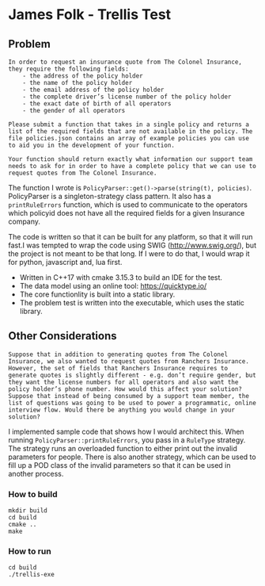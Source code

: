 # James Folk - Trellis Test 

## Problem

```
In order to request an insurance quote from The Colonel Insurance, they require the following fields:
    - the address of the policy holder
    - the name of the policy holder
    - the email address of the policy holder
    - the complete driver’s license number of the policy holder
    - the exact date of birth of all operators
    - the gender of all operators

Please submit a function that takes in a single policy and returns a list of the required fields that are not available in the policy. The file policies.json contains an array of example policies you can use to aid you in the development of your function.

Your function should return exactly what information our support team needs to ask for in order to have a complete policy that we can use to request quotes from The Colonel Insurance.

```
The function I wrote is `PolicyParser::get()->parse(string(t), policies)`. PolicyParser is a singleton-strategy class pattern. It also has a `printRuleErrors` function, which is used to communicate to the operators which policyid does not have all the required fields for a given Insurance company.

The code is written so that it can be built for any platform, so that it will run fast.I was tempted to wrap the code using SWIG (http://www.swig.org/), but the project is not meant to be that long. If I were to do that, I would wrap it for python, javascript and, lua first.

* Written in C++17 with cmake 3.15.3 to build an IDE for the test.
* The data model using an online tool: https://quicktype.io/
* The core functionlity is built into a static library.
* The problem test is written into the executable, which uses the static library.

## Other Considerations

```
Suppose that in addition to generating quotes from The Colonel Insurance, we also wanted to request quotes from Ranchers Insurance. However, the set of fields that Ranchers Insurance requires to generate quotes is slightly different - e.g. don’t require gender, but they want the license numbers for all operators and also want the policy holder’s phone number. How would this affect your solution?
Suppose that instead of being consumed by a support team member, the list of questions was going to be used to power a programmatic, online interview flow. Would there be anything you would change in your solution?
```

I implemented sample code that shows how I would architect this.  When running `PolicyParser::printRuleErrors`, you pass in a `RuleType` strategy. The strategy runs an overloaded function to either print out the invalid parameters for people. There is also another strategy, which can be used to fill up a POD class of the invalid parameters so that it can be used in another process.

### How to build
```
mkdir build
cd build
cmake ..
make
```

### How to run
```
cd build
./trellis-exe 
```

